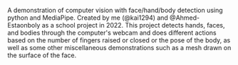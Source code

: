 A demonstration of computer vision with face/hand/body detection using python and MediaPipe. Created by me (@kai1294) and @Ahmed-Estaonboly as a school project in 2022.
This project detects hands, faces, and bodies through the computer's webcam and does different actions based on the number of fingers raised or closed or the pose of the body, as well as some other miscellaneous demonstrations such as a mesh drawn on the surface of the face.
